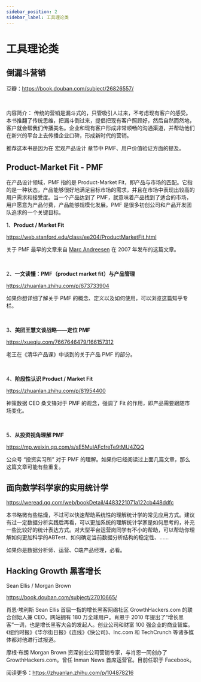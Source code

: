 ```yaml
---
sidebar_position: 2
sidebar_label: 工具理论类
---
```


# 工具理论类

## 倒漏斗营销
豆瓣：https://book.douban.com/subject/26826557/

<br/>

内容简介：
传统的营销是漏斗式的，只管吸引人过来，不考虑现有客户的感受。本书推翻了传统思维，把漏斗倒过来，提倡把现有客户照顾好，然后自然而然地，客户就会帮我们传播美名。企业和现有客户形成非常顺畅的沟通渠道，并帮助他们在新兴的平台上去传播企业口碑，形成新时代的营销。

推荐这本书是因为在 宏观产品设计 章节中 PMF、用户价值验证方面的提及。

## Product-Market Fit - PMF

在产品设计领域，PMF 指的是 Product-Market Fit，即产品与市场的匹配。它指的是一种状态，产品能够很好地满足目标市场的需求，并且在市场中表现出较高的用户需求和接受度。当一个产品达到了 PMF，就意味着产品找到了适合的市场，用户愿意为产品付费，产品能够规模化发展。PMF 是很多初创公司和产品开发团队追求的一个关键目标。

1、**Product / Market Fit**

https://web.stanford.edu/class/ee204/ProductMarketFit.html

关于 PMF 最早的文章来自 [Marc Andreesen](http://en.wikipedia.org/wiki/Marc_Andreessen) 在 2007 年发布的这篇文章。

<br/>

2、**一文读懂：PMF（product market fit）与产品管理**

https://zhuanlan.zhihu.com/p/673733904

如果你想详细了解关于 PMF 的概念、定义以及如何使用，可以浏览这篇知乎专栏。

<br/>

3、**美团王慧文谈战略——定位 PMF**

https://xueqiu.com/7667646479/166157312

老王在《清华产品课》中谈到的关于产品 PMF 的部分。

<br/>

4、**阶段性认识 Product / Market Fit**

https://zhuanlan.zhihu.com/p/81954400

神策数据 CEO 桑文锋对于 PMF 的观念，强调了 Fit 的作用，即产品需要跟随市场变化。

<br/>

5、**从投资视角理解 PMF**

https://mp.weixin.qq.com/s/sE5MuIAFcfreTe9tMU4ZQQ

公众号 “投资实习所” 对于 PMF 的理解。如果你已经阅读过上面几篇文章，那么这篇文章可能有些重复。

## 面向数学科学家的实用统计学

https://weread.qq.com/web/bookDetail/4483221071a122cb448ddfc

本书略微有些枯燥，不过可以快速帮助系统性的理解统计学的常见应用方式。建议有过一定数据分析实践后再看，可以更加系统的理解统计学家是如何思考的，补充一些比较好的统计表达方式。对大型平台运营岗同学有不小的帮助，可以帮助你理解如何更加科学的ABTest、如何确定当前数据分析结构的稳定性、……

如果你是数据分析师、运营、C端产品经理，必看。

## Hacking Growth 黑客增长

Sean Ellis / Morgan Brown 

https://book.douban.com/subject/27010665/

肖恩·埃利斯
Sean Ellis
首屈一指的增长黑客网络社区 GrowthHackers.com 的联合创始人兼 CEO。网站拥有 180 万全球用户。肖恩于 2010 年提出了“增长黑客”一词，也是增长黑客大会的发起人。创业公司和财富 100 强企业的商业智库。《纽约时报》《华尔街日报》《连线》《快公司》、Inc.com 和 TechCrunch 等诸多媒体都对他进行过报道。

摩根·布朗
Morgan Brown
资深创业公司营销专家，与肖恩一同创办了 GrowthHackers.com。曾任 Inman News 首席运营官。目前任职于 Facebook。

阅读更多：https://zhuanlan.zhihu.com/p/104878216
